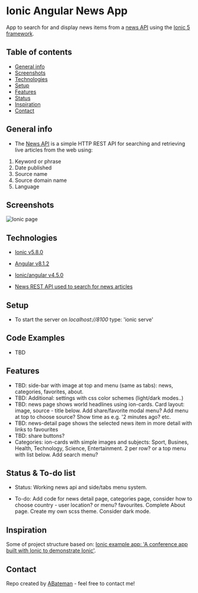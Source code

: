# Ionic Angular News App

App to search for and display news items from a [news API](https://newsapi.org/) using the [Ionic 5 framework](https://ionicframework.com/docs).

## Table of contents

* [General info](#general-info)
* [Screenshots](#screenshots)
* [Technologies](#technologies)
* [Setup](#setup)
* [Features](#features)
* [Status](#status)
* [Inspiration](#inspiration)
* [Contact](#contact)

## General info

* The [News API](https://newsapi.org/) is a simple HTTP REST API for searching and retrieving live articles from the web using:

1. Keyword or phrase
2. Date published
3. Source name
4. Source domain name
5. Language

## Screenshots

![Ionic page](./img/.png)

## Technologies

* [Ionic v5.8.0](https://ionicframework.com/)

* [Angular v8.1.2](https://angular.io/)

* [Ionic/angular v4.5.0](https://www.npmjs.com/package/@ionic/angular)

* [News REST API used to search for news articles](https://newsapi.org/)

## Setup

* To start the server on _localhost://8100_ type: 'ionic serve'

## Code Examples

* TBD

## Features

* TBD: side-bar with image at top and menu (same as tabs): news, categories, favorites, about. 
* TBD: Additional: settings with css color schemes (light/dark modes..)
* TBD: news page shows world headlines using ion-cards. Card layout: image, source - title below. Add share/favorite modal menu? Add menu at top to choose source? Show time as e.g. '2 minutes ago? etc.
* TBD: news-detail page shows the selected news item in more detail with links to favourites
* TBD: share buttons?
* Categories: ion-cards with simple images and subjects: Sport, Busines, Health, Technology, Science, Entertainment. 2 per row? or a top menu with list below. Add search menu?

## Status & To-do list

* Status: Working news api and side/tabs menu system.

* To-do: Add code for news detail page, categories page, consider how to choose country - user location? or menu? favourites. Complete About page. Create my own scss theme. Consider dark mode.

## Inspiration

Some of project structure based on: [Ionic example app: 'A conference app built with Ionic to demonstrate Ionic'](https://github.com/ionic-team/ionic-conference-app).

## Contact

Repo created by [ABateman](https://www.andrewbateman.org) - feel free to contact me!

